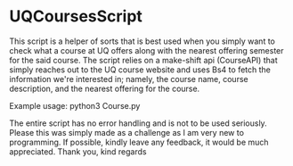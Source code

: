 # UQCoursesScript
This script is a helper of sorts that is best used when you simply want to check what a course at UQ offers along with the nearest offering semester for the said course.
The script relies on a make-shift api (CourseAPI) that simply reaches out to the UQ course website and uses Bs4 to fetch the information we're interested in; namely, the course name, course description, and the nearest offering for the course.

Example usage: python3 Course.py <CourseCode>

The entire script has no error handling and is not to be used seriously. Please this was simply made as a challenge as I am very new to programming. If possible, kindly leave any feedback, it would be much appreciated. 
Thank you, kind regards
